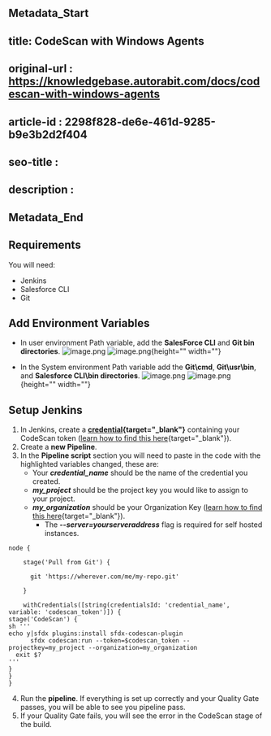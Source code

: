 ## Metadata_Start
## title: CodeScan with Windows Agents
## original-url : https://knowledgebase.autorabit.com/docs/codescan-with-windows-agents
## article-id : 2298f828-de6e-461d-9285-b9e3b2d2f404
## seo-title : 
## description : 
## Metadata_End
## Requirements
You will need:

* Jenkins
* Salesforce CLI
* Git 

## Add Environment Variables

* In user environment Path variable, add the **SalesForce CLI** and **Git bin directories**.
![image.png](https://cdn.document360.io/8711f4e7-c040-4616-aac9-d947f87e4619/Images/Documentation/image%28346%29.png)
![image.png](https://cdn.document360.io/8711f4e7-c040-4616-aac9-d947f87e4619/Images/Documentation/image%28347%29.png){height="" width=""}

* In the System environment Path variable add the **Git\cmd**, **Git\usr\bin**, and **Salesforce CLI\bin directories**.
![image.png](https://cdn.document360.io/8711f4e7-c040-4616-aac9-d947f87e4619/Images/Documentation/image%28348%29.png)
![image.png](https://cdn.document360.io/8711f4e7-c040-4616-aac9-d947f87e4619/Images/Documentation/image%28349%29.png){height="" width=""}

## Setup Jenkins

1. In Jenkins, create a **[credential](https://docs.cloudbees.com/docs/cloudbees-ci/latest/cloud-secure-guide/injecting-secrets){target="_blank"}** containing your CodeScan token ([learn how to find this here](https://knowledgebase.autorabit.com/codescan/docs/generating-a-security-token){target="_blank"}).
2. Create a **new Pipeline**.
3. In the **Pipeline script** section you will need to paste in the code with the highlighted variables changed, these are:
    * Your ***credential_name*** should be the name of the credential you created.
    * ***my_project*** should be the project key you would like to assign to your project.
    * ***my_organization*** should be your Organization Key ([learn how to find this here](https://knowledgebase.autorabit.com/codescan/docs/finding-your-organization-key){target="_blank"}).
        * The ***--server=yourserveraddress*** flag is required for self hosted instances.

```
node {

    stage('Pull from Git') {

      git 'https://wherever.com/me/my-repo.git'

    }

    withCredentials([string(credentialsId: 'credential_name', variable: 'codescan_token')]) {
stage('CodeScan') {
sh '''
echo y|sfdx plugins:install sfdx-codescan-plugin
      sfdx codescan:run --token=$codescan_token --projectkey=my_project --organization=my_organization
  exit $?
'''       
}
}
}
```
4. Run the **pipeline**. If everything is set up correctly and your Quality Gate passes, you will be able to see you pipeline pass.
5. If your Quality Gate fails, you will see the error in the CodeScan stage of the build.
